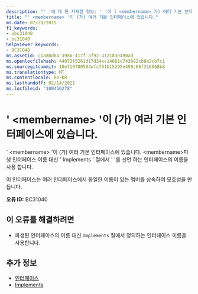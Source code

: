 ```yaml
---
description: "' '에 대 한 자세한 정보: ' '이 ( <membername> 가) 여러 기본 인터페이스에 있습니다."
title: "' <membername> '이 (가) 여러 기본 인터페이스에 있습니다."
ms.date: 07/20/2015
f1_keywords:
- vbc31040
- bc31040
helpviewer_keywords:
- BC31040
ms.assetid: c1a80d64-3986-417f-af92-412183e490ad
ms.openlocfilehash: 44072f5261d17d34ec14661c743082cb8e2cb7c1
ms.sourcegitcommit: 10e719780594efc781b15295e499c66f316068b8
ms.translationtype: MT
ms.contentlocale: ko-KR
ms.lasthandoff: 02/14/2021
ms.locfileid: "100456278"
---
```

# <a name="membername-exists-in-multiple-base-interfaces"></a>' \<membername> '이 (가) 여러 기본 인터페이스에 있습니다.

' \<membername> '이 (가) 여러 기본 인터페이스에 있습니다. \<membername>파생 인터페이스 이름 대신 ' Implements ' 절에서 ' '를 선언 하는 인터페이스의 이름을 사용 합니다.  
  
 이 인터페이스는 여러 인터페이스에서 동일한 이름이 있는 멤버를 상속하여 모호성을 만듭니다.  
  
 **오류 ID:** BC31040  
  
## <a name="to-correct-this-error"></a>이 오류를 해결하려면  
  
- 파생된 인터페이스의 이름 대신 `Implements` 절에서 정의하는 인터페이스 이름을 사용합니다.  
  
## <a name="see-also"></a>추가 정보

- [인터페이스](../programming-guide/language-features/interfaces/index.md)
- [Implements](../language-reference/statements/implements-clause.md)
